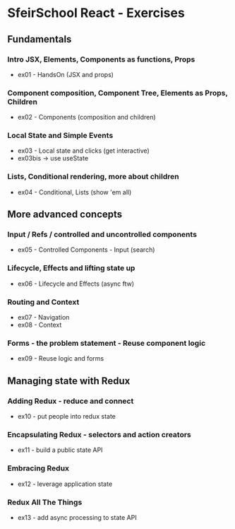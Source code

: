 # SfeirSchool React - Exercises

## Fundamentals

### Intro JSX, Elements, Components as functions, Props

- ex01 - HandsOn (JSX and props)

### Component composition, Component Tree, Elements as Props, Children

- ex02 - Components (composition and children)

### Local State and Simple Events

- ex03 - Local state and clicks (get interactive)
- ex03bis -> use useState

### Lists, Conditional rendering, more about children

- ex04 - Conditional, Lists (show 'em all)

## More advanced concepts

### Input / Refs / controlled and uncontrolled components

- ex05 - Controlled Components - Input (search)

### Lifecycle, Effects and lifting state up

- ex06 - Lifecycle and Effects (async ftw)

### Routing and Context

- ex07 - Navigation
- ex08 - Context

### Forms - the problem statement - Reuse component logic

- ex09 - Reuse logic and forms

## Managing state with Redux

### Adding Redux - reduce and connect

- ex10 - put people into redux state

### Encapsulating Redux - selectors and action creators

- ex11 - build a public state API

### Embracing Redux

- ex12 - leverage application state

### Redux All The Things

- ex13 - add async processing to state API

